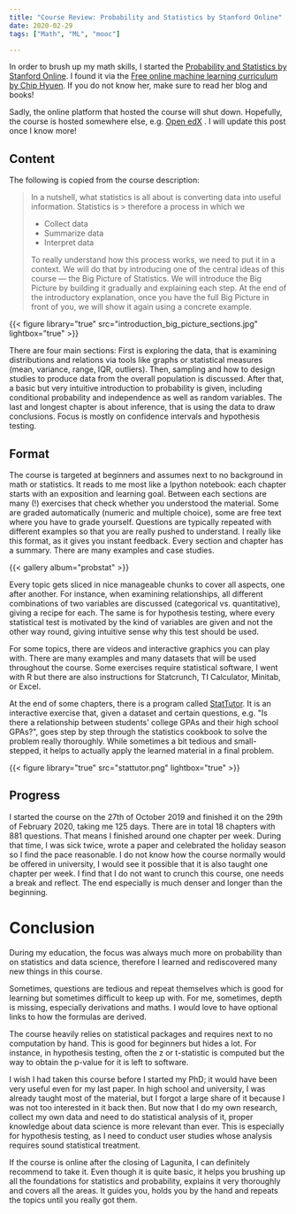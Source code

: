 ```yaml
---
title: "Course Review: Probability and Statistics by Stanford Online"
date: 2020-02-29
tags: ["Math", "ML", "mooc"]

---
```


In order to brush up my math skills, I started the [Probability and Statistics by Stanford Online](https://online.stanford.edu/courses/gse-yprobstat-probability-and-statistics). I found it via the [Free online machine learning curriculum by Chip Hyuen](https://huyenchip.com/2019/08/05/free-online-machine-learning-curriculum.html). If you do not know her, make sure to read her blog and books! 

Sadly, the online platform that hosted the course will shut down. Hopefully, the course is hosted somewhere else, e.g. [Open edX](https://open.edx.org/) . I will update this post once I know more!

## Content

The following is copied from the course description:

> In a nutshell, what statistics is all about is converting data into useful information. Statistics is > therefore a process in which we
> 
> - Collect data
> - Summarize data
> - Interpret data
> 
> To really understand how this process works, we need to put it in a context. We will do that by introducing one of the central ideas of this course — the Big Picture of Statistics. We will introduce the Big Picture by building it gradually and explaining each step. At the end of the introductory explanation, once you have the full Big Picture in front of you, we will show it again using a concrete example.

{{< figure library="true" src="introduction_big_picture_sections.jpg" lightbox="true" >}}

There are four main sections: First is exploring the data, that is examining distributions and relations via tools like graphs or statistical measures (mean, variance, range, IQR, outliers). Then, sampling and how to design studies to produce data from the overall population is discussed. After that, a basic but very intuitive introduction to probability is given, including conditional probability and independence as well as random variables. The last and longest chapter is about inference, that is using the data to draw conclusions. Focus is mostly on confidence intervals and hypothesis testing.

## Format

The course is targeted at beginners and assumes next to no background in math or statistics. It reads to me most like a Ipython notebook: each chapter starts with an exposition and learning goal. Between each sections are many (!) exercises that check whether you understood the material. Some are graded automatically (numeric and multiple choice), some are free text where you have to grade yourself. Questions are typically repeated with different examples so that you are really pushed to understand.  I really like this format, as it gives you instant feedback. Every section and chapter has a summary. There are many examples and case studies.

{{< gallery album="probstat" >}}

Every topic gets sliced in nice manageable chunks to cover all aspects, one after another. For instance, when examining relationships, all different combinations of two variables are discussed (categorical vs. quantitative), giving a recipe for each. The same is for hypothesis testing, where every statistical test is motivated by the kind of variables are given and not the other way round, giving intuitive sense why this test should be used.

For some topics, there are videos and interactive graphics you can play with. There are many examples and many datasets that will be used throughout the course. Some exercises require statistical software, I went with R but there are also instructions for Statcrunch, TI Calculator, Minitab, or Excel.

At the end of some chapters, there is a program called [StatTutor](https://courses.lumenlearning.com/wmopen-concepts-statistics/chapter/stattutor-academic-performance/). It is an interactive exercise that, given a dataset and certain questions, e.g. "Is there a relationship between students' college GPAs and their high school GPAs?", goes step by step through the statistics cookbook to solve the problem really thoroughly. While sometimes a bit tedious and small-stepped, it helps to actually apply the learned material in a final problem.

{{< figure library="true" src="stattutor.png" lightbox="true" >}}

## Progress

I started the course on the 27th of October 2019 and finished it on the 29th of February 2020, taking me 125 days. There are in total 18 chapters with 881 questions. That means I finished around one chapter per week. During that time, I was sick twice, wrote a paper and celebrated the holiday season so I find the pace reasonable. I do not know how the course normally would be offered in university, I would see it possible that it is also taught one chapter per week. I find that I do not want to crunch this course, one needs a break and reflect. The end especially is much denser and longer than the beginning.

# Conclusion

During my education, the focus was always much more on probability than on statistics and data science, therefore I learned and rediscovered many new things in this course.

Sometimes, questions are tedious and repeat themselves which is good for learning but sometimes difficult to keep up with. For me, sometimes, depth is missing, especially derivations and maths. I would love to have optional links to how the formulas are derived.

The course heavily relies on statistical packages and requires next to no computation by hand. This is good for beginners but hides a lot. For instance, in hypothesis testing, often the z or t-statistic is computed but the way to obtain the p-value for it is left to software.

I wish I had taken this course before I started my PhD; it would have been very useful even for my last paper. In high school and university, I was already taught most of the material, but I forgot a large share of it because I was not too interested in it back then. But now that I do my own research, collect my own data and need to do statistical analysis of it, proper knowledge about data science is more relevant than ever. This is especially for hypothesis testing, as I need to conduct user studies whose analysis requires sound statistical treatment.

If the course is online after the closing of Lagunita, I can definitely recommend to take it. Even though it is quite basic, it helps you brushing up all the foundations for statistics and probability, explains it very thoroughly and covers all the areas. It guides you, holds you by the hand and repeats the topics until you really got them.